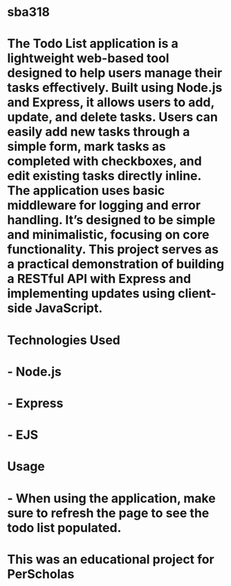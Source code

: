 # sba318
#
# The Todo List application is a lightweight web-based tool designed to help users manage their tasks effectively. Built using Node.js and Express, it allows users to add, update, and delete tasks. Users can easily add new tasks through a simple form, mark tasks as completed with checkboxes, and edit existing tasks directly inline. The application uses basic middleware for logging and error handling. It’s designed to be simple and minimalistic, focusing on core functionality. This project serves as a practical demonstration of building a RESTful API with Express and implementing updates using client-side JavaScript.
#
# Technologies Used
# - Node.js
# - Express
# - EJS
#
# Usage
# - When using the application, make sure to refresh the page to see the todo list populated.
#
# This was an educational project for PerScholas